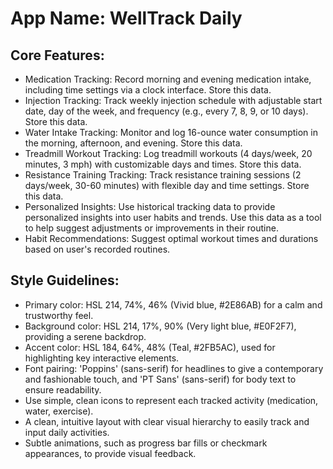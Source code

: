 # **App Name**: WellTrack Daily

## Core Features:

- Medication Tracking: Record morning and evening medication intake, including time settings via a clock interface. Store this data.
- Injection Tracking: Track weekly injection schedule with adjustable start date, day of the week, and frequency (e.g., every 7, 8, 9, or 10 days). Store this data.
- Water Intake Tracking: Monitor and log 16-ounce water consumption in the morning, afternoon, and evening. Store this data.
- Treadmill Workout Tracking: Log treadmill workouts (4 days/week, 20 minutes, 3 mph) with customizable days and times. Store this data.
- Resistance Training Tracking: Track resistance training sessions (2 days/week, 30-60 minutes) with flexible day and time settings. Store this data.
- Personalized Insights: Use historical tracking data to provide personalized insights into user habits and trends. Use this data as a tool to help suggest adjustments or improvements in their routine.
- Habit Recommendations: Suggest optimal workout times and durations based on user's recorded routines.

## Style Guidelines:

- Primary color: HSL 214, 74%, 46% (Vivid blue, #2E86AB) for a calm and trustworthy feel.
- Background color: HSL 214, 17%, 90% (Very light blue, #E0F2F7), providing a serene backdrop.
- Accent color: HSL 184, 64%, 48% (Teal, #2FB5AC), used for highlighting key interactive elements.
- Font pairing: 'Poppins' (sans-serif) for headlines to give a contemporary and fashionable touch, and 'PT Sans' (sans-serif) for body text to ensure readability.
- Use simple, clean icons to represent each tracked activity (medication, water, exercise).
- A clean, intuitive layout with clear visual hierarchy to easily track and input daily activities.
- Subtle animations, such as progress bar fills or checkmark appearances, to provide visual feedback.